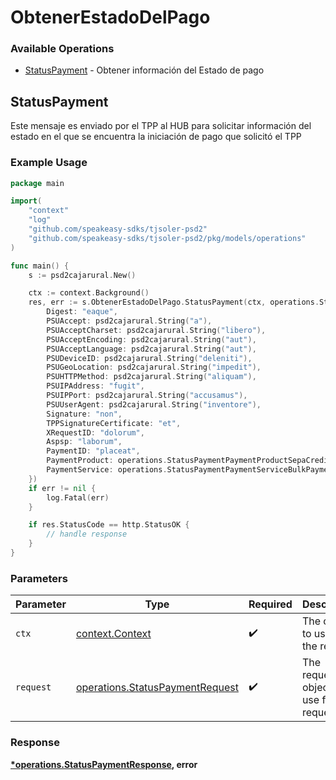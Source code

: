 # ObtenerEstadoDelPago

### Available Operations

* [StatusPayment](#statuspayment) - Obtener información del Estado de pago

## StatusPayment

Este mensaje es enviado por el TPP al HUB para solicitar información del estado en el que se encuentra la iniciación de pago que solicitó el TPP

### Example Usage

```go
package main

import(
	"context"
	"log"
	"github.com/speakeasy-sdks/tjsoler-psd2"
	"github.com/speakeasy-sdks/tjsoler-psd2/pkg/models/operations"
)

func main() {
    s := psd2cajarural.New()

    ctx := context.Background()
    res, err := s.ObtenerEstadoDelPago.StatusPayment(ctx, operations.StatusPaymentRequest{
        Digest: "eaque",
        PSUAccept: psd2cajarural.String("a"),
        PSUAcceptCharset: psd2cajarural.String("libero"),
        PSUAcceptEncoding: psd2cajarural.String("aut"),
        PSUAcceptLanguage: psd2cajarural.String("aut"),
        PSUDeviceID: psd2cajarural.String("deleniti"),
        PSUGeoLocation: psd2cajarural.String("impedit"),
        PSUHTTPMethod: psd2cajarural.String("aliquam"),
        PSUIPAddress: "fugit",
        PSUIPPort: psd2cajarural.String("accusamus"),
        PSUUserAgent: psd2cajarural.String("inventore"),
        Signature: "non",
        TPPSignatureCertificate: "et",
        XRequestID: "dolorum",
        Aspsp: "laborum",
        PaymentID: "placeat",
        PaymentProduct: operations.StatusPaymentPaymentProductSepaCreditTransfers,
        PaymentService: operations.StatusPaymentPaymentServiceBulkPayments,
    })
    if err != nil {
        log.Fatal(err)
    }

    if res.StatusCode == http.StatusOK {
        // handle response
    }
}
```

### Parameters

| Parameter                                                                          | Type                                                                               | Required                                                                           | Description                                                                        |
| ---------------------------------------------------------------------------------- | ---------------------------------------------------------------------------------- | ---------------------------------------------------------------------------------- | ---------------------------------------------------------------------------------- |
| `ctx`                                                                              | [context.Context](https://pkg.go.dev/context#Context)                              | :heavy_check_mark:                                                                 | The context to use for the request.                                                |
| `request`                                                                          | [operations.StatusPaymentRequest](../../models/operations/statuspaymentrequest.md) | :heavy_check_mark:                                                                 | The request object to use for the request.                                         |


### Response

**[*operations.StatusPaymentResponse](../../models/operations/statuspaymentresponse.md), error**

